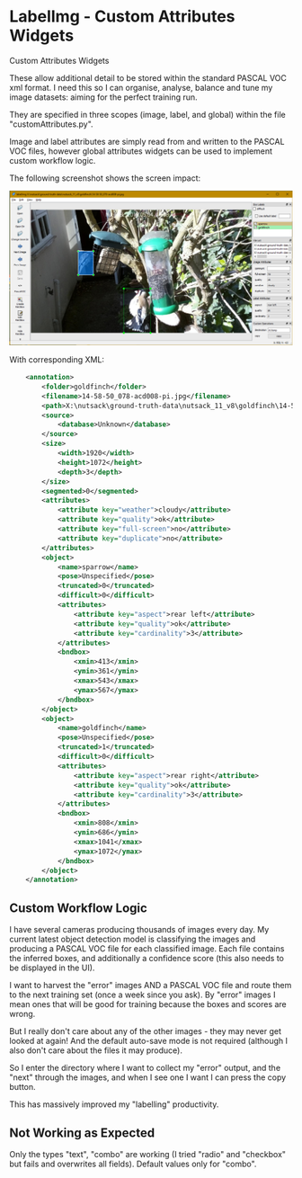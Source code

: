 LabelImg - Custom Attributes Widgets
====================================

Custom Attributes Widgets

These allow additional detail to be stored within the standard PASCAL VOC xml format.
I need this so I can organise, analyse, balance and tune my image datasets: aiming for the perfect training run. 

They are specified in three scopes (image, label, and global) within the file "customAttributes.py".

Image and label attributes are simply read from and written to the PASCAL VOC files, however global attributes widgets can be used to implement custom workflow logic.

The following screenshot shows the screen impact:

![Custom Attributes Widget](custom-attributes-widgets.png "Custom Attributes Widget")

With corresponding XML: 
     
```xml
    <annotation>
        <folder>goldfinch</folder>
        <filename>14-58-50_078-acd008-pi.jpg</filename>
        <path>X:\nutsack\ground-truth-data\nutsack_11_v8\goldfinch\14-58-50_078-acd008-pi.jpg</path>
        <source>
            <database>Unknown</database>
        </source>
        <size>
            <width>1920</width>
            <height>1072</height>
            <depth>3</depth>
        </size>
        <segmented>0</segmented>
        <attributes>
            <attribute key="weather">cloudy</attribute>
            <attribute key="quality">ok</attribute>
            <attribute key="full-screen">no</attribute>
            <attribute key="duplicate">no</attribute>
        </attributes>
        <object>
            <name>sparrow</name>
            <pose>Unspecified</pose>
            <truncated>0</truncated>
            <difficult>0</difficult>
            <attributes>
                <attribute key="aspect">rear left</attribute>
                <attribute key="quality">ok</attribute>
                <attribute key="cardinality">3</attribute>
            </attributes>
            <bndbox>
                <xmin>413</xmin>
                <ymin>361</ymin>
                <xmax>543</xmax>
                <ymax>567</ymax>
            </bndbox>
        </object>
        <object>
            <name>goldfinch</name>
            <pose>Unspecified</pose>
            <truncated>1</truncated>
            <difficult>0</difficult>
            <attributes>
                <attribute key="aspect">rear right</attribute>
                <attribute key="quality">ok</attribute>
                <attribute key="cardinality">3</attribute>
            </attributes>
            <bndbox>
                <xmin>808</xmin>
                <ymin>686</ymin>
                <xmax>1041</xmax>
                <ymax>1072</ymax>
            </bndbox>
        </object>
    </annotation>
```

Custom Workflow Logic
---------------------

I have several cameras producing thousands of images every day.
My current latest object detection model is classifying the images and producing a PASCAL VOC file for each classified image.
Each file contains the inferred boxes, and additionally a confidence score (this also needs to be displayed in the UI).

I want to harvest the "error" images AND a PASCAL VOC file and route them to the next training set (once a week since you ask).
By "error" images I mean ones that will be good for training because the boxes and scores are wrong.

But I really don't care about any of the other images - they may never get looked at again!
And the default auto-save mode is not required (although I also don't care about the files it may produce).

So I enter the directory where I want to collect my "error" output, and the "next" through the images, and when I see one I want I can press the copy button.

This has massively improved my "labelling" productivity.


Not Working as Expected
-----------------------

Only the types "text", "combo" are working (I tried "radio" and "checkbox" but fails and overwrites all fields).
Default values only for "combo".

 

